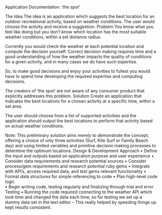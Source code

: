 Application Documentation: ‘the spot’

The Idea
The idea is an application which suggests the best location for an outdoor recreational activity, based on weather conditions. The user would choose the activity and receive a suggestion. 
Problem
You know what you feel like doing but you don’t know which location has the most suitable weather conditions, within a set distance radius.

Currently you would check the weather at each potential location and compute the decision yourself. Correct decision making requires time and a good understanding of how the weather impacts the quality of conditions for a given activity, and in many cases we do have such expertise. 

So, to make good decisions and enjoy your activities to fullest you would have to spend time developing the required expertise and computing decisions.

The creators of ‘the spot’ are not aware of any consumer product that explicitly addresses this problem.
Solution
Create an application that indicates the best locations for a chosen activity at a specific time, within a set area.

The user should choose from a list of supported activities and the application should output the best locations to perform that activity based on actual weather conditions.

Note: This preliminary solution aims merely to demonstrate the concept, offering a choice of only three activities (Surf, Kite Surf or Family Beach day) and using limited variables and primitive decision making processes to determine the optimum locations.
Design & Development
Approach
    • Define the input and outputs based on application purpose and user experience
    • Consider data requirements and research potential sources
    • Consider process/gem requirements and research potential ruby gems
    • Integrate with API’s, access required data, and test gems relevant functionality
    • Format data structures for simple referencing to code
    • Plan high-level code logic  
    • Begin writing code, testing regularly and finalizing through trial and error
Testing
    • Running the code required connecting to the weather API which took time and changed the data each time, so for testing we set up a dummy data set in the text editor – This really helped by speeding things up kept results consistent.
